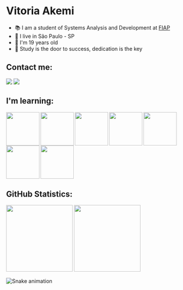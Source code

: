 # Vitoria Akemi 


- :books: I am a student of Systems Analysis and Development at [FIAP](https://www.fiap.com.br/) </li>
- :house_with_garden: I live in São Paulo - SP </li>
- :tada: I'm 19 years old </li>
- :love_letter: Study is the door to success, dedication is the key


## Contact me:
<div>
<a href="https://www.linkedin.com/in/vitoria-akemi-tanimura/" target="_blank"><img src="https://img.shields.io/badge/-LinkedIn-%230077B5?style=for-the-badge&logo=linkedin&logoColor=white" target="_blank"></a>   
<a href = "mailto:vitoriaakemitanimura@gmail.com"><img src="https://img.shields.io/badge/Gmail-D14836?style=for-the-badge&logo=gmail&logoColor=white" target="_blank"></a>
</div>

## I'm learning: </h2>

<img align="left" src="https://cdn.jsdelivr.net/gh/devicons/devicon/icons/python/python-original-wordmark.svg" width= 90px /> 
<img align="left" src="https://cdn.jsdelivr.net/gh/devicons/devicon/icons/jupyter/jupyter-original-wordmark.svg" width= 90px />
<img align="left" src="https://cdn.jsdelivr.net/gh/devicons/devicon/icons/html5/html5-original.svg" width= 90px />
<img align="left" src="https://cdn.jsdelivr.net/gh/devicons/devicon/icons/css3/css3-original.svg"  width= 90px />
<img align="left" src="https://cdn.jsdelivr.net/gh/devicons/devicon/icons/react/react-original-wordmark.svg" width= 90px />
<img align="left" src="https://cdn.jsdelivr.net/gh/devicons/devicon/icons/java/java-original-wordmark.svg" width= 90px />
<img src="https://cdn.jsdelivr.net/gh/devicons/devicon/icons/csharp/csharp-original.svg" width= 90px />

## GitHub Statistics:
<div>
<img height="180em" src="https://github-readme-stats.vercel.app/api?username=VitoriaAkemi&show_icons=true&theme=dracula&include_all_commits=true&count_private=true"/>
<img height="180em" src="https://github-readme-stats.vercel.app/api/top-langs/?username=VitoriaAkemi&layout=compact&langs_count=7&theme=dracula"/>
 </div>
 
 ![Snake animation](https://github.com/seu-usuário-aqui/VitoriaAkemi/blob/output/github-contribution-grid-snake.svg)

